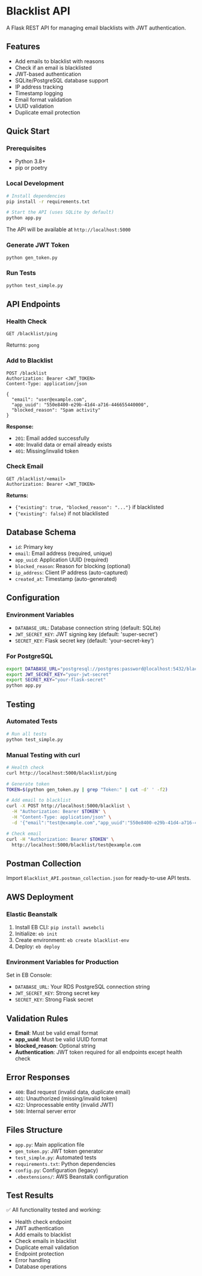 # Blacklist API

A Flask REST API for managing email blacklists with JWT authentication.

## Features

- Add emails to blacklist with reasons
- Check if an email is blacklisted
- JWT-based authentication
- SQLite/PostgreSQL database support
- IP address tracking
- Timestamp logging
- Email format validation
- UUID validation
- Duplicate email protection

## Quick Start

### Prerequisites

- Python 3.8+
- pip or poetry

### Local Development

```bash
# Install dependencies
pip install -r requirements.txt

# Start the API (uses SQLite by default)
python app.py
```

The API will be available at `http://localhost:5000`

### Generate JWT Token

```bash
python gen_token.py
```

### Run Tests

```bash
python test_simple.py
```

## API Endpoints

### Health Check
```
GET /blacklist/ping
```
Returns: `pong`

### Add to Blacklist
```
POST /blacklist
Authorization: Bearer <JWT_TOKEN>
Content-Type: application/json

{
  "email": "user@example.com",
  "app_uuid": "550e8400-e29b-41d4-a716-446655440000",
  "blocked_reason": "Spam activity"
}
```

**Response:**
- `201`: Email added successfully
- `400`: Invalid data or email already exists
- `401`: Missing/invalid token

### Check Email
```
GET /blacklist/<email>
Authorization: Bearer <JWT_TOKEN>
```

**Returns:**
- `{"existing": true, "blocked_reason": "..."}` if blacklisted
- `{"existing": false}` if not blacklisted

## Database Schema

- `id`: Primary key
- `email`: Email address (required, unique)
- `app_uuid`: Application UUID (required)
- `blocked_reason`: Reason for blocking (optional)
- `ip_address`: Client IP address (auto-captured)
- `created_at`: Timestamp (auto-generated)

## Configuration

### Environment Variables

- `DATABASE_URL`: Database connection string (default: SQLite)
- `JWT_SECRET_KEY`: JWT signing key (default: 'super-secret')
- `SECRET_KEY`: Flask secret key (default: 'your-secret-key')

### For PostgreSQL

```bash
export DATABASE_URL="postgresql://postgres:password@localhost:5432/blacklist_db"
export JWT_SECRET_KEY="your-jwt-secret"
export SECRET_KEY="your-flask-secret"
python app.py
```

## Testing

### Automated Tests

```bash
# Run all tests
python test_simple.py
```

### Manual Testing with curl

```bash
# Health check
curl http://localhost:5000/blacklist/ping

# Generate token
TOKEN=$(python gen_token.py | grep "Token:" | cut -d' ' -f2)

# Add email to blacklist
curl -X POST http://localhost:5000/blacklist \
  -H "Authorization: Bearer $TOKEN" \
  -H "Content-Type: application/json" \
  -d '{"email":"test@example.com","app_uuid":"550e8400-e29b-41d4-a716-446655440000","blocked_reason":"Test"}'

# Check email
curl -H "Authorization: Bearer $TOKEN" \
  http://localhost:5000/blacklist/test@example.com
```

## Postman Collection

Import `Blacklist_API.postman_collection.json` for ready-to-use API tests.

## AWS Deployment

### Elastic Beanstalk

1. Install EB CLI: `pip install awsebcli`
2. Initialize: `eb init`
3. Create environment: `eb create blacklist-env`
4. Deploy: `eb deploy`

### Environment Variables for Production

Set in EB Console:
- `DATABASE_URL`: Your RDS PostgreSQL connection string
- `JWT_SECRET_KEY`: Strong secret key
- `SECRET_KEY`: Strong Flask secret

## Validation Rules

- **Email**: Must be valid email format
- **app_uuid**: Must be valid UUID format
- **blocked_reason**: Optional string
- **Authentication**: JWT token required for all endpoints except health check

## Error Responses

- `400`: Bad request (invalid data, duplicate email)
- `401`: Unauthorized (missing/invalid token)
- `422`: Unprocessable entity (invalid JWT)
- `500`: Internal server error

## Files Structure

- `app.py`: Main application file
- `gen_token.py`: JWT token generator
- `test_simple.py`: Automated tests
- `requirements.txt`: Python dependencies
- `config.py`: Configuration (legacy)
- `.ebextensions/`: AWS Beanstalk configuration

## Test Results

✅ All functionality tested and working:
- Health check endpoint
- JWT authentication
- Add emails to blacklist
- Check emails in blacklist
- Duplicate email validation
- Endpoint protection
- Error handling
- Database operations